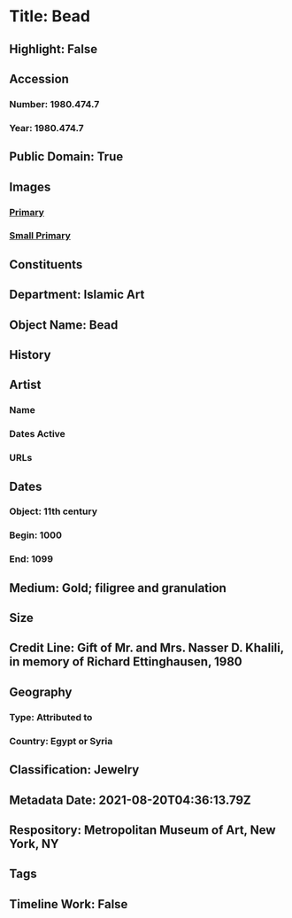 # Title: Bead
## Highlight: False
## Accession
### Number: 1980.474.7
### Year: 1980.474.7
## Public Domain: True
## Images
### [Primary](https://images.metmuseum.org/CRDImages/is/original/LC-1980_474_7.jpg)
### [Small Primary](https://images.metmuseum.org/CRDImages/is/web-large/LC-1980_474_7.jpg)
## Constituents
## Department: Islamic Art
## Object Name: Bead
## History
## Artist
### Name
### Dates Active
### URLs
## Dates
### Object: 11th century
### Begin: 1000
### End: 1099
## Medium: Gold; filigree and granulation
## Size
## Credit Line: Gift of Mr. and Mrs. Nasser D. Khalili, in memory of Richard Ettinghausen, 1980
## Geography
### Type: Attributed to
### Country: Egypt or Syria
## Classification: Jewelry
## Metadata Date: 2021-08-20T04:36:13.79Z
## Respository: Metropolitan Museum of Art, New York, NY
## Tags
## Timeline Work: False